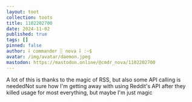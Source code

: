 ```yaml
---
layout: toot
collection: toots
title: 1102202700
date: 2024-11-02
published: true
tags: []
pinned: false
author: ⸸ commander ░ nova ⸸ :~$
avatar: /img/avatar/daemon.jpeg
mastodon: https://mastodon.online/@cmdr_nova/1102202700
---
```


A lot of this is thanks to the magic of RSS, but also some API calling is neededNot sure how I'm getting away with using Reddit's API after they killed usage for most everything, but maybe I'm just magic
